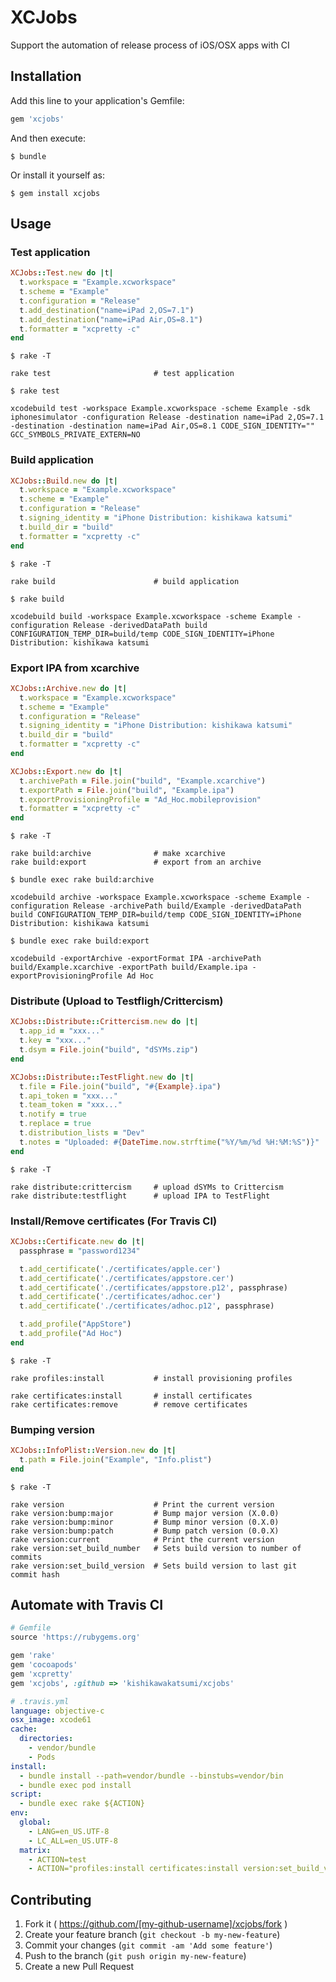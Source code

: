 # XCJobs

Support the automation of release process of iOS/OSX apps with CI

## Installation

Add this line to your application's Gemfile:

```ruby
gem 'xcjobs'
```

And then execute:

    $ bundle

Or install it yourself as:

    $ gem install xcjobs

## Usage

### Test application

```ruby
XCJobs::Test.new do |t|
  t.workspace = "Example.xcworkspace"
  t.scheme = "Example"
  t.configuration = "Release"
  t.add_destination("name=iPad 2,OS=7.1")
  t.add_destination("name=iPad Air,OS=8.1")
  t.formatter = "xcpretty -c"
end
```

```shell
$ rake -T

rake test                       # test application
```

```shell
$ rake test

xcodebuild test -workspace Example.xcworkspace -scheme Example -sdk iphonesimulator -configuration Release -destination name=iPad 2,OS=7.1 -destination -destination name=iPad Air,OS=8.1 CODE_SIGN_IDENTITY="" GCC_SYMBOLS_PRIVATE_EXTERN=NO
```

### Build application

```ruby
XCJobs::Build.new do |t|
  t.workspace = "Example.xcworkspace"
  t.scheme = "Example"
  t.configuration = "Release"
  t.signing_identity = "iPhone Distribution: kishikawa katsumi"
  t.build_dir = "build"
  t.formatter = "xcpretty -c"
end
```

```shell
$ rake -T

rake build                      # build application
```

```shell
$ rake build

xcodebuild build -workspace Example.xcworkspace -scheme Example -configuration Release -derivedDataPath build CONFIGURATION_TEMP_DIR=build/temp CODE_SIGN_IDENTITY=iPhone Distribution: kishikawa katsumi
```

### Export IPA from xcarchive

```ruby
XCJobs::Archive.new do |t|
  t.workspace = "Example.xcworkspace"
  t.scheme = "Example"
  t.configuration = "Release"
  t.signing_identity = "iPhone Distribution: kishikawa katsumi"
  t.build_dir = "build"
  t.formatter = "xcpretty -c"
end

XCJobs::Export.new do |t|
  t.archivePath = File.join("build", "Example.xcarchive")
  t.exportPath = File.join("build", "Example.ipa")
  t.exportProvisioningProfile = "Ad_Hoc.mobileprovision"
  t.formatter = "xcpretty -c"
end
```

```shell
$ rake -T

rake build:archive              # make xcarchive
rake build:export               # export from an archive
```

```shell
$ bundle exec rake build:archive

xcodebuild archive -workspace Example.xcworkspace -scheme Example -configuration Release -archivePath build/Example -derivedDataPath build CONFIGURATION_TEMP_DIR=build/temp CODE_SIGN_IDENTITY=iPhone Distribution: kishikawa katsumi
```

```shell
$ bundle exec rake build:export

xcodebuild -exportArchive -exportFormat IPA -archivePath build/Example.xcarchive -exportPath build/Example.ipa -exportProvisioningProfile Ad Hoc
```

### Distribute (Upload to Testfligh/Crittercism)

```ruby
XCJobs::Distribute::Crittercism.new do |t|
  t.app_id = "xxx..."
  t.key = "xxx..."
  t.dsym = File.join("build", "dSYMs.zip")
end

XCJobs::Distribute::TestFlight.new do |t|
  t.file = File.join("build", "#{Example}.ipa")
  t.api_token = "xxx..."
  t.team_token = "xxx..."
  t.notify = true
  t.replace = true
  t.distribution_lists = "Dev"
  t.notes = "Uploaded: #{DateTime.now.strftime("%Y/%m/%d %H:%M:%S")}"
end
```

```shell
$ rake -T

rake distribute:crittercism     # upload dSYMs to Crittercism
rake distribute:testflight      # upload IPA to TestFlight
```

### Install/Remove certificates (For Travis CI)

```ruby
XCJobs::Certificate.new do |t|
  passphrase = "password1234"

  t.add_certificate('./certificates/apple.cer')
  t.add_certificate('./certificates/appstore.cer')
  t.add_certificate('./certificates/appstore.p12', passphrase)
  t.add_certificate('./certificates/adhoc.cer')
  t.add_certificate('./certificates/adhoc.p12', passphrase)

  t.add_profile("AppStore")
  t.add_profile("Ad Hoc")
end
```

```shell
$ rake -T

rake profiles:install           # install provisioning profiles

rake certificates:install       # install certificates
rake certificates:remove        # remove certificates
```

### Bumping version

```ruby
XCJobs::InfoPlist::Version.new do |t|
  t.path = File.join("Example", "Info.plist")
end
```

```shell
$ rake -T

rake version                    # Print the current version
rake version:bump:major         # Bump major version (X.0.0)
rake version:bump:minor         # Bump minor version (0.X.0)
rake version:bump:patch         # Bump patch version (0.0.X)
rake version:current            # Print the current version
rake version:set_build_number   # Sets build version to number of commits
rake version:set_build_version  # Sets build version to last git commit hash
```

## Automate with Travis CI

```ruby
# Gemfile
source 'https://rubygems.org'

gem 'rake'
gem 'cocoapods'
gem 'xcpretty'
gem 'xcjobs', :github => 'kishikawakatsumi/xcjobs'
```

```yaml
# .travis.yml
language: objective-c
osx_image: xcode61
cache:
  directories:
    - vendor/bundle
    - Pods
install:
  - bundle install --path=vendor/bundle --binstubs=vendor/bin
  - bundle exec pod install
script:
  - bundle exec rake ${ACTION}
env:
  global:
    - LANG=en_US.UTF-8
    - LC_ALL=en_US.UTF-8
  matrix:
    - ACTION=test
    - ACTION="profiles:install certificates:install version:set_build_version build:archive build:export distribute:crittercism distribute:testflight certificates:remove"
```

## Contributing

1. Fork it ( https://github.com/[my-github-username]/xcjobs/fork )
2. Create your feature branch (`git checkout -b my-new-feature`)
3. Commit your changes (`git commit -am 'Add some feature'`)
4. Push to the branch (`git push origin my-new-feature`)
5. Create a new Pull Request
